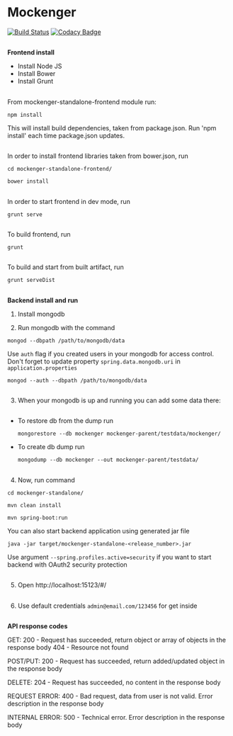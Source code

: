 # Mockenger #
[![Build Status](https://semaphoreci.com/api/v1/dryazanov/mockenger/branches/develop/badge.svg)](https://semaphoreci.com/dryazanov/mockenger)
[![Codacy Badge](https://api.codacy.com/project/badge/grade/4cfcf88539ba49be8ed773807b312405)](https://www.codacy.com/app/dryazanov/mockenger)
##
##
**Frontend install**

* Install Node JS
* Install Bower
* Install Grunt

##
From mockenger-standalone-frontend module run:

```
npm install
```
This will install build dependencies, taken from package.json. Run 'npm install' each time package.json updates.

##
In order to install frontend libraries taken from bower.json, run
```
cd mockenger-standalone-frontend/
```

```
bower install
```

##
In order to start frontend in dev mode, run

```
grunt serve
```

##
To build frontend, run

```
grunt
```

##
To build and start from built artifact, run

```
grunt serveDist
```

##
##
**Backend install and run**

1) Install mongodb

2) Run mongodb with the command
```
mongod --dbpath /path/to/mongodb/data
```

Use `auth` flag if you created users in your mongodb for access control.
Don't forget to update property `spring.data.mongodb.uri` in `application.properties`
```
mongod --auth --dbpath /path/to/mongodb/data
```

##
3) When your mongodb is up and running you can add some data there:
##
 - To restore db from the dump run
    ```
    mongorestore --db mockenger mockenger-parent/testdata/mockenger/
    ```

 - To create db dump run
    ```
    mongodump --db mockenger --out mockenger-parent/testdata/
    ```

##
4) Now, run command 
```
cd mockenger-standalone/
```

```
mvn clean install
```

```
mvn spring-boot:run
```

You can also start backend application using generated jar file
```
java -jar target/mockenger-standalone-<release_number>.jar
```
Use argument `--spring.profiles.active=security` if you want to 
start backend with OAuth2 security protection

##
5) Open http://localhost:15123/#/
##
6) Use default credentials `admin@email.com/123456` for get inside

##
##
**API response codes**

GET: 200 - Request has succeeded, return object or array of objects in the response body 404 - Resource not found

POST/PUT: 200 - Request has succeeded, return added/updated object in the response body

DELETE: 204 - Request has succeeded, no content in the response body

REQUEST ERROR: 400 - Bad request, data from user is not valid. Error description in the response body

INTERNAL ERROR: 500 - Technical error. Error description in the response body